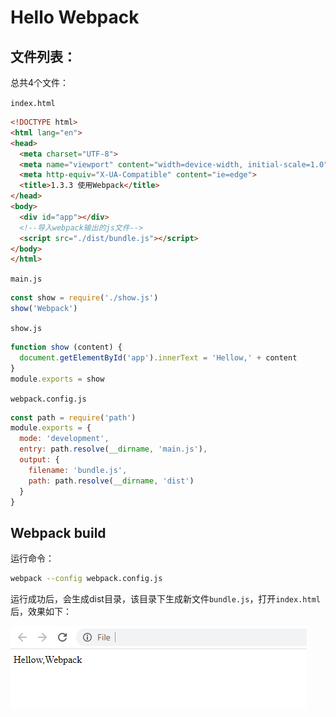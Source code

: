 # Hello Webpack
## 文件列表：

总共4个文件：

`index.html`

```html
<!DOCTYPE html>
<html lang="en">
<head>
  <meta charset="UTF-8">
  <meta name="viewport" content="width=device-width, initial-scale=1.0">
  <meta http-equiv="X-UA-Compatible" content="ie=edge">
  <title>1.3.3 使用Webpack</title>
</head>
<body>
  <div id="app"></div>
  <!--导入webpack输出的js文件-->
  <script src="./dist/bundle.js"></script>
</body>
</html>
```

`main.js`

```javascript
const show = require('./show.js')
show('Webpack')
```

`show.js`

```javascript
function show (content) {
  document.getElementById('app').innerText = 'Hellow,' + content
}
module.exports = show
```

`webpack.config.js`

```javascript
const path = require('path')
module.exports = {
  mode: 'development',
  entry: path.resolve(__dirname, 'main.js'),
  output: {
    filename: 'bundle.js',
    path: path.resolve(__dirname, 'dist')
  }
}
```

## Webpack build

运行命令：

```bash
webpack --config webpack.config.js
```

运行成功后，会生成dist目录，该目录下生成新文件`bundle.js`，打开`index.html`后，效果如下：

![image-20210220143618453](https://raw.githubusercontent.com/David-Shi-1989/img-bed/master/image-20210220143618453.png)